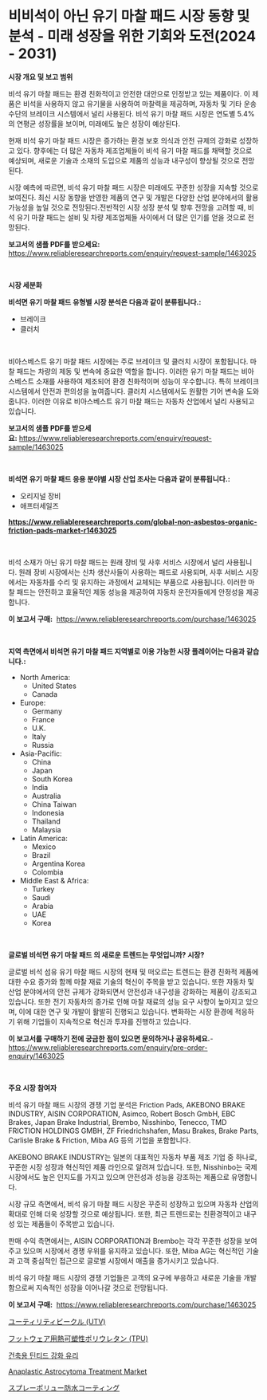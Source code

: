 <p><h1>비비석이 아닌 유기 마찰 패드 시장 동향 및 분석 - 미래 성장을 위한 기회와 도전(2024 - 2031)</h1></p><p><strong>시장 개요 및 보고 범위</strong></p>
<p><p>비석 유기 마찰 패드는 환경 친화적이고 안전한 대안으로 인정받고 있는 제품이다. 이 제품은 비석을 사용하지 않고 유기물을 사용하여 마찰력을 제공하며, 자동차 및 기타 운송 수단의 브레이크 시스템에서 널리 사용된다. 비석 유기 마찰 패드 시장은 연도별 5.4%의 연평균 성장률을 보이며, 미래에도 높은 성장이 예상된다.</p><p>현재 비석 유기 마찰 패드 시장은 증가하는 환경 보호 의식과 안전 규제의 강화로 성장하고 있다. 향후에는 더 많은 자동차 제조업체들이 비석 유기 마찰 패드를 채택할 것으로 예상되며, 새로운 기술과 소재의 도입으로 제품의 성능과 내구성이 향상될 것으로 전망된다.</p><p>시장 예측에 따르면, 비석 유기 마찰 패드 시장은 미래에도 꾸준한 성장을 지속할 것으로 보여진다. 최신 시장 동향을 반영한 제품의 연구 및 개발은 다양한 산업 분야에서의 활용 가능성을 높일 것으로 전망된다.전반적인 시장 성장 분석 및 향후 전망을 고려할 때, 비석 유기 마찰 패드는 설비 및 차량 제조업체들 사이에서 더 많은 인기를 얻을 것으로 전망된다.</p></p>
<p><strong>보고서의 샘플 PDF를 받으세요:</strong> <a href="https://www.reliableresearchreports.com/enquiry/request-sample/1463025">https://www.reliableresearchreports.com/enquiry/request-sample/1463025</a></p>
<p>&nbsp;</p>
<p><strong>시장 세분화</strong></p>
<p><strong>비석면 유기 마찰 패드 유형별 시장 분석은 다음과 같이 분류됩니다.:</strong></p>
<p><ul><li>브레이크</li><li>클러치</li></ul></p>
<p>&nbsp;</p>
<p><p>비아스베스트 유기 마찰 패드 시장에는 주로 브레이크 및 클러치 시장이 포함됩니다. 마찰 패드는 차량의 제동 및 변속에 중요한 역할을 합니다. 이러한 유기 마찰 패드는 비아스베스트 소재를 사용하여 제조되어 환경 친화적이며 성능이 우수합니다. 특히 브레이크 시스템에서 안전과 편의성을 높여줍니다. 클러치 시스템에서도 원활한 기어 변속을 도와줍니다. 이러한 이유로 비아스베스트 유기 마찰 패드는 자동차 산업에서 널리 사용되고 있습니다.</p></p>
<p><strong>보고서의 샘플 PDF를 받으세요:</strong>&nbsp;<a href="https://www.reliableresearchreports.com/enquiry/request-sample/1463025">https://www.reliableresearchreports.com/enquiry/request-sample/1463025</a></p>
<p>&nbsp;</p>
<p><strong> 비석면 유기 마찰 패드 응용 분야별 시장 산업 조사는 다음과 같이 분류됩니다.:</strong></p>
<p><ul><li>오리지널 장비</li><li>애프터세일즈</li></ul></p>
<p><strong><a href="https://www.reliableresearchreports.com/global-non-asbestos-organic-friction-pads-market-r1463025">https://www.reliableresearchreports.com/global-non-asbestos-organic-friction-pads-market-r1463025</a></strong></p>
<p>&nbsp;</p>
<p><p>비석 소재가 아닌 유기 마찰 패드는 원래 장비 및 사후 서비스 시장에서 널리 사용됩니다. 원래 장비 시장에서는 신차 생산사들이 사용하는 패드로 사용되며, 사후 서비스 시장에서는 자동차를 수리 및 유지하는 과정에서 교체되는 부품으로 사용됩니다. 이러한 마찰 패드는 안전하고 효율적인 제동 성능을 제공하여 자동차 운전자들에게 안정성을 제공합니다.</p></p>
<p><strong>이 보고서 구매:</strong>&nbsp; <a href="https://www.reliableresearchreports.com/purchase/1463025">https://www.reliableresearchreports.com/purchase/1463025</a></p>
<p>&nbsp;</p>
<p><strong>지역 측면에서 비석면 유기 마찰 패드 지역별로 이용 가능한 시장 플레이어는 다음과 같습니다.:</strong></p>
<p><ul>
    <li>
        North America:
        <ul>
            <li>United States</li>
            <li>Canada</li>
        </ul>
    </li>
    <li>
        Europe:
        <ul>
            <li>Germany</li>
            <li>France</li>
            <li>U.K.</li>
            <li>Italy</li>
            <li>Russia</li>
        </ul>
    </li>
    <li>
        Asia-Pacific:
        <ul>
            <li>China</li>
            <li>Japan</li>
            <li>South Korea</li>
            <li>India</li>
            <li>Australia</li>
            <li>China Taiwan</li>
            <li>Indonesia</li>
            <li>Thailand</li>
            <li>Malaysia</li>
        </ul>
    </li>
    <li>
        Latin America:
        <ul>
            <li>Mexico</li>
            <li>Brazil</li>
            <li>Argentina Korea</li>
            <li>Colombia</li>
        </ul>
    </li>
    <li>
        Middle East & Africa:
        <ul>
            <li>Turkey</li>
            <li>Saudi</li>
            <li>Arabia</li>
            <li>UAE</li>
            <li>Korea</li>
        </ul>
    </li>
    </ul></p>
<p>&nbsp;</p>
<p><strong>글로벌 비석면 유기 마찰 패드 의 새로운 트렌드는 무엇입니까? 시장?</strong></p>
<p><p>글로벌 비석 섬유 유기 마찰 패드 시장의 현재 및 떠오르는 트렌드는 환경 친화적 제품에 대한 수요 증가와 함께 마찰 재료 기술의 혁신이 주목을 받고 있습니다. 또한 자동차 및 산업 분야에서의 안전 규제가 강화되면서 안전성과 내구성을 강화하는 제품이 강조되고 있습니다. 또한 전기 자동차의 증가로 인해 마찰 재료의 성능 요구 사항이 높아지고 있으며, 이에 대한 연구 및 개발이 활발히 진행되고 있습니다. 변화하는 시장 환경에 적응하기 위해 기업들이 지속적으로 혁신과 투자를 진행하고 있습니다.</p></p>
<p><strong>이 보고서를 구매하기 전에 궁금한 점이 있으면 문의하거나 공유하세요.</strong>- <a href="https://www.reliableresearchreports.com/enquiry/pre-order-enquiry/1463025">https://www.reliableresearchreports.com/enquiry/pre-order-enquiry/1463025</a></p>
<p>&nbsp;</p>
<p><strong>주요 시장 참여자</strong></p>
<p><p>비석 유기 마찰 패드 시장의 경쟁 기업 분석은 Friction Pads, AKEBONO BRAKE INDUSTRY, AISIN CORPORATION, Asimco, Robert Bosch GmbH, EBC Brakes, Japan Brake Industrial, Brembo, Nisshinbo, Tenecco, TMD FRICTION HOLDINGS GMBH, ZF Friedrichshafen, Masu Brakes, Brake Parts, Carlisle Brake & Friction, Miba AG 등의 기업을 포함합니다. </p><p>AKEBONO BRAKE INDUSTRY는 일본의 대표적인 자동차 부품 제조 기업 중 하나로, 꾸준한 시장 성장과 혁신적인 제품 라인으로 알려져 있습니다. 또한, Nisshinbo는 국제 시장에서도 높은 인지도를 가지고 있으며 안전성과 성능을 강조하는 제품으로 유명합니다. </p><p>시장 규모 측면에서, 비석 유기 마찰 패드 시장은 꾸준히 성장하고 있으며 자동차 산업의 확대로 인해 더욱 성장할 것으로 예상됩니다. 또한, 최근 트렌드로는 친환경적이고 내구성 있는 제품들이 주목받고 있습니다. </p><p>판매 수익 측면에서는, AISIN CORPORATION과 Brembo는 각각 꾸준한 성장을 보여주고 있으며 시장에서 경쟁 우위를 유지하고 있습니다. 또한, Miba AG는 혁신적인 기술과 고객 중심적인 접근으로 글로벌 시장에서 매출을 증가시키고 있습니다. </p><p>비석 유기 마찰 패드 시장의 경쟁 기업들은 고객의 요구에 부응하고 새로운 기술을 개발함으로써 지속적인 성장을 이어나갈 것으로 전망됩니다.</p></p>
<p><strong>이 보고서 구매:</strong>&nbsp;&nbsp;<a href="https://www.reliableresearchreports.com/purchase/1463025">https://www.reliableresearchreports.com/purchase/1463025</a></p>
<p><p><a href="https://medium.com/@munroco657/%E3%83%A6%E3%83%BC%E3%83%86%E3%82%A3%E3%83%AA%E3%83%86%E3%82%A3%E3%83%93%E3%83%BC%E3%82%AF%E3%83%AB-utv-%E5%B8%82%E5%A0%B4-%E7%A8%AE%E9%A1%9E-%E3%82%A2%E3%83%97%E3%83%AA%E3%82%B1%E3%83%BC%E3%82%B7%E3%83%A7%E3%83%B3-%E3%81%8A%E3%82%88%E3%81%B3%E5%9C%B0%E7%90%86%E3%81%AB%E3%82%88%E3%82%8B%E5%8C%85%E6%8B%AC%E7%9A%84%E3%81%AA%E8%A9%95%E4%BE%A1-7d59bd18d4da">ユーティリティビークル (UTV)</a></p><p><a href="https://medium.com/@reyeshowell655/%E7%86%B1%E5%8F%AF%E5%A1%91%E6%80%A7%E3%83%9D%E3%83%AA%E3%82%A6%E3%83%AC%E3%82%BF%E3%83%B3-tpu-%E3%81%AE%E9%9D%B4%E7%94%A8%E9%80%94%E5%B8%82%E5%A0%B4%E3%83%AC%E3%83%9D%E3%83%BC%E3%83%88%E3%81%AF-%E3%81%93%E3%81%AE%E5%B8%82%E5%A0%B4%E3%81%AE%E6%9C%80%E6%96%B0%E3%81%AE%E3%83%88%E3%83%AC%E3%83%B3%E3%83%89%E3%81%A8%E6%88%90%E9%95%B7%E6%A9%9F%E4%BC%9A%E3%82%92%E6%98%8E%E3%82%89%E3%81%8B%E3%81%AB%E3%81%97%E3%81%A6%E3%81%84%E3%81%BE%E3%81%99-09d78b5bb626">フットウェア用熱可塑性ポリウレタン (TPU)</a></p><p><a href="https://github.com/Elenrrera7685/Market-Research-Report-List-2/blob/main/910188397478.md">건축용 틴티드 강화 유리</a></p><p><a href="https://github.com/arionmp/Market-Research-Report-List-3/blob/main/anaplastic-astrocytoma-treatment-market.md">Anaplastic Astrocytoma Treatment Market</a></p><p><a href="https://github.com/DemarcusKuhlman/Market-Research-Report-List-1/blob/main/8279330103933.md">スプレーポリュー防水コーティング</a></p></p>